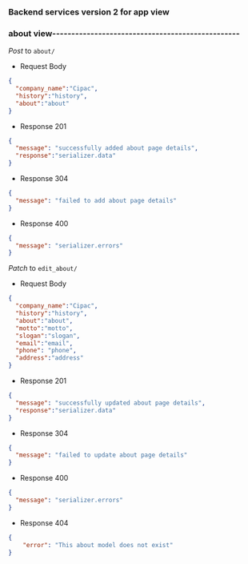 ### Backend services version 2 for app view

### about view-------------------------------------------------
_Post_ to `about/`

- Request Body

```json
{
  "company_name":"Cipac",
  "history":"history",
  "about":"about"
}
```

- Response 201

```json
{
  "message": "successfully added about page details",
  "response":"serializer.data"
}
```
- Response 304

```json
{
  "message": "failed to add about page details"
}
```


- Response 400

```json
{
  "message": "serializer.errors"
}
```

_Patch_ to `edit_about/`

- Request Body

```json
{
  "company_name":"Cipac",
  "history":"history",
  "about":"about",
  "motto":"motto",
  "slogan":"slogan", 
  "email":"email",
  "phone": "phone",
  "address":"address"
}
```

- Response 201

```json
{
  "message": "successfully updated about page details",
  "response":"serializer.data"
}
```
- Response 304

```json
{
  "message": "failed to update about page details"
}
```


- Response 400

```json
{
  "message": "serializer.errors"
}
```

- Response 404

```json
{
    "error": "This about model does not exist"
}
```